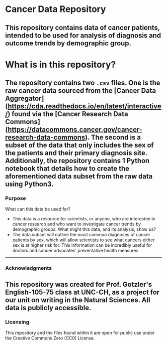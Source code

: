 # Cancer Data Repository
This repository contains data of cancer patients, intended to be used for analysis of diagnosis and outcome trends by demographic group. 
--------
# What is in this repository?
The repository contains two `.csv` files. One is the raw cancer data sourced from the [Cancer Data Aggregator] (https://cda.readthedocs.io/en/latest/interactive/) found via the [Cancer Research Data Commons] (https://datacommons.cancer.gov/cancer-research-data-commons). The second is a subset of the data that only includes the sex of the patients and their primary diagnosis site. 
Additionally, the repository contains 1 Python notebook that details how to create the aforementioned data subset from the raw data using Python3.  
----------
### Purpose
What can this data be used for?
- This data is a resource for scientists, or anyone, who are interested in cancer research and who want to investigate cancer trends by demographic groups.
What might this data, and its analysis, show us?
- The data subset will outline the most common diagnoses of cancer patients by sex, which will allow scientists to see what cancers either sex is at higher risk for. This information can be incredibly useful for doctors and cancer advocates' preventative health measures.
---------
### Acknowledgments
This repository was created for Prof. Gotzler's English-105-75 class at UNC-CH, as a project for our unit on writing in the Natural Sciences. All data is publicly accessible.
---------
### Licensing
This repository and the files found within it are open for public use under the Creative Commons Zero (CC0) License. 

